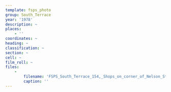 ```yaml
---
template: fsps_photo
group: South_Terrace
year: '1978'
description: ~
places:
    - ''
coordinates: ~
heading: ~
classification: ~
section: ~
cell: ~
film_roll: ~
files:
    -
        filename: 'FSPS_South_Terrace_154,_Shops_on_corner_of_Nelson_Street,_17-7-C2_1978.png'
        caption: ''
---
```

